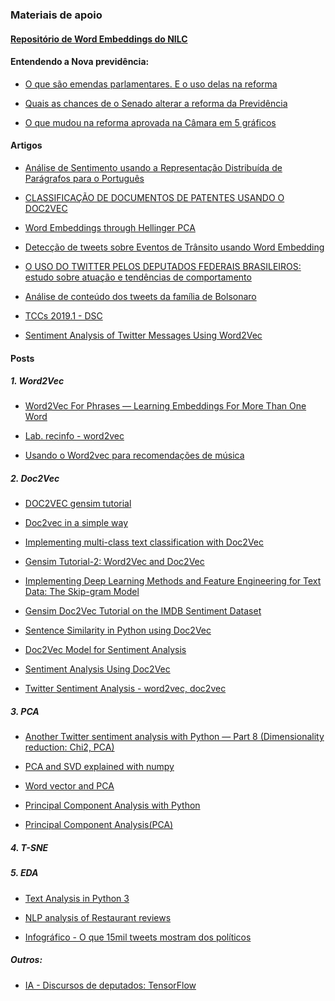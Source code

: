 ### Materiais de apoio

#### [Repositório de Word Embeddings do NILC](http://nilc.icmc.usp.br/embeddings)

#### Entendendo a Nova previdência:
- [O que são emendas parlamentares. E o uso delas na reforma](https://www.nexojornal.com.br/expresso/2019/07/11/O-que-s%C3%A3o-emendas-parlamentares.-E-o-uso-delas-na-reforma)

- [Quais as chances de o Senado alterar a reforma da Previdência](https://www.nexojornal.com.br/expresso/2019/07/14/Quais-as-chances-de-o-Senado-alterar-a-reforma-da-Previd%C3%AAncia)

- [O que mudou na reforma aprovada na Câmara em 5 gráficos](https://www.nexojornal.com.br/expresso/2019/07/12/O-que-mudou-na-reforma-aprovada-na-C%C3%A2mara-em-5-gr%C3%A1ficos)

#### Artigos

- [Análise de Sentimento usando a Representação Distribuída de Parágrafos para o Português](http://dspace.unipampa.edu.br/bitstream/riu/1601/1/An%C3%A1lise%20de%20sentimento%20usando%20a%20representa%C3%A7%C3%A3o%20distribu%C3%ADda%20de%20par%C3%A1grafos%20para%20o%20portugu%C3%AAs.pdf)

- [CLASSIFICAÇÃO DE DOCUMENTOS DE PATENTES USANDO O DOC2VEC](https://ssl4799.websiteseguro.com/swge5/PROCEEDINGS/PDF/CBA2018-0986.pdf)

- [Word Embeddings through Hellinger PCA](https://www.aclweb.org/anthology/E14-1051)

- [Detecção de tweets sobre Eventos de
Trânsito usando Word Embedding](https://lume.ufrgs.br/bitstream/handle/10183/185073/001077707.pdf?sequence=1&isAllowed=y)

- [O USO DO TWITTER PELOS DEPUTADOS FEDERAIS BRASILEIROS:
estudo sobre atuação e tendências de comportamento](http://bd.camara.gov.br/bd/bitstream/handle/bdcamara/10514/uso_twitter_silva.pdf?sequence=1)

- [Análise de conteúdo dos tweets da família de Bolsonaro](https://osf.io/a9wqy/download)

- [TCCs 2019.1 - DSC](http://www.computacao.ufcg.edu.br/graduacao/tcc/tcc-2019-1)

- [Sentiment Analysis of Twitter Messages
Using Word2Vec](https://pdfs.semanticscholar.org/784d/1b2aebda3b80567bf8244e89499c31cf42a9.pdf)

#### Posts
##### 1. Word2Vec

- [Word2Vec For Phrases — Learning Embeddings For More Than One Word](https://towardsdatascience.com/word2vec-for-phrases-learning-embeddings-for-more-than-one-word-727b6cf723cf)

- [Lab. recinfo - word2vec](https://github.com/LiviaCavalcanti/RecInfo/blob/master/lab7/word2vec.ipynb)

- [Usando o Word2vec para recomendações de música](https://towardsdatascience.com/using-word2vec-for-music-recommendations-bb9649ac2484)

##### 2. Doc2Vec
- [DOC2VEC gensim tutorial](https://medium.com/@mishra.thedeepak/doc2vec-simple-implementation-example-df2afbbfbad5)

- [Doc2vec in a simple way](https://medium.com/@mishra.thedeepak/doc2vec-in-a-simple-way-fa80bfe81104)

- [Implementing multi-class text classification with Doc2Vec](https://towardsdatascience.com/implementing-multi-class-text-classification-with-doc2vec-df7c3812824d)

- [Gensim Tutorial-2: Word2Vec and Doc2Vec](https://turgutozkan.org/2018/11/21/gensim-tutorial-2-word2vec-and-doc2vec/)

- [Implementing Deep Learning Methods and Feature Engineering for Text Data: The Skip-gram Model](https://www.kdnuggets.com/2018/04/implementing-deep-learning-methods-feature-engineering-text-data-skip-gram.html)

- [Gensim Doc2Vec Tutorial on the IMDB Sentiment Dataset](https://github.com/RaRe-Technologies/gensim/blob/ca0dcaa1eca8b1764f6456adac5719309e0d8e6d/docs/notebooks/doc2vec-IMDB.ipynb)

- [Sentence Similarity in Python using Doc2Vec](https://kanoki.org/2019/03/07/sentence-similarity-in-python-using-doc2vec/)

- [Doc2Vec Model for Sentiment Analysis](https://medium.com/zykrrtech/sentiment-analysis-using-doc2vec-model-7af08ea521fe)

- [Sentiment Analysis Using Doc2Vec](https://linanqiu.github.io/2015/10/07/word2vec-sentiment/)

- [Twitter Sentiment Analysis - word2vec, doc2vec](https://www.kaggle.com/nitin194/twitter-sentiment-analysis-word2vec-doc2vec)

##### 3. PCA
- [Another Twitter sentiment analysis with Python — Part 8 (Dimensionality reduction: Chi2, PCA)](https://towardsdatascience.com/another-twitter-sentiment-analysis-with-python-part-8-dimensionality-reduction-chi2-pca-c6d06fb3fcf3)

- [PCA and SVD explained with numpy](https://towardsdatascience.com/pca-and-svd-explained-with-numpy-5d13b0d2a4d8)

- [Word vector and PCA](https://medium.com/@jayeshbahire/introduction-to-word-vectors-ea1d4e4b84bf)

- [Principal Component Analysis with Python](https://www.geeksforgeeks.org/principal-component-analysis-with-python/)

- [Principal Component Analysis(PCA)](https://www.geeksforgeeks.org/ml-principal-component-analysispca/)

##### 4. T-SNE

##### 5. EDA

- [Text Analysis in Python 3](https://www.geeksforgeeks.org/text-analysis-in-python-3/)

- [NLP analysis of Restaurant reviews](https://www.geeksforgeeks.org/python-nlp-analysis-of-restaurant-reviews/)

- [Infográfico - O que 15mil tweets mostram dos políticos](https://infograficos.estadao.com.br/politica/eleicoes/2018/o-que-15-mil-tweets-revelam-sobre-seu-candidato/)

##### Outros:

- [IA - Discursos de deputados: TensorFlow](https://github.com/GuitarsAI/AI_DeputiesSpeeches)
